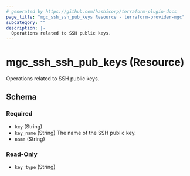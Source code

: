 ```yaml
---
# generated by https://github.com/hashicorp/terraform-plugin-docs
page_title: "mgc_ssh_ssh_pub_keys Resource - terraform-provider-mgc"
subcategory: ""
description: |-
  Operations related to SSH public keys.
---
```


# mgc_ssh_ssh_pub_keys (Resource)

Operations related to SSH public keys.



<!-- schema generated by tfplugindocs -->
## Schema

### Required

- `key` (String)
- `key_name` (String) The name of the SSH public key.
- `name` (String)

### Read-Only

- `key_type` (String)
